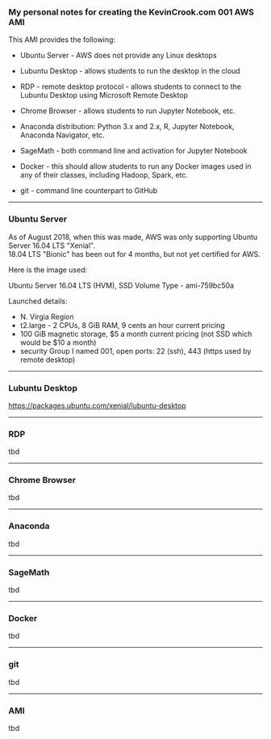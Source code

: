 ### My personal notes for creating the KevinCrook.com 001 AWS AMI

This AMI provides the following:

* Ubuntu Server - AWS does not provide any Linux desktops

* Lubuntu Desktop - allows students to run the desktop in the cloud

* RDP - remote desktop protocol - allows students to connect to the Lubuntu Desktop using Microsoft Remote Desktop

* Chrome Browser - allows students to run Jupyter Notebook, etc.

* Anaconda distribution: Python 3.x and 2.x, R, Jupyter Notebook, Anaconda Navigator, etc.

* SageMath - both command line and activation for Jupyter Notebook

* Docker - this should allow students to run any Docker images used in any of their classes, including Hadoop, Spark, etc.

* git - command line counterpart to GitHub

---
### Ubuntu Server

As of August 2018, when this was made, AWS was only supporting Ubuntu Server 16.04 LTS "Xenial".  
18.04 LTS "Bionic" has been out for 4 months, but not yet certified for AWS.

Here is the image used:

Ubuntu Server 16.04 LTS (HVM), SSD Volume Type - ami-759bc50a

Launched details:
* N. Virgia Region
* t2.large - 2 CPUs, 8 GiB RAM, 9 cents an hour current pricing
* 100 GiB magnetic storage, $5 a month current pricing (not SSD which would be $10 a month)
* security Group I named 001, open ports: 22 (ssh), 443 (https used by remote desktop)

---
### Lubuntu Desktop

https://packages.ubuntu.com/xenial/lubuntu-desktop



---
### RDP

tbd

---
### Chrome Browser

tbd

---
### Anaconda 

tbd

---
### SageMath

tbd

---
### Docker

tbd

--- 
### git 

tbd

---
### AMI

tbd
